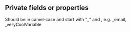 ## Private fields or properties
Should be in camel-case and start with "_" and , e.g. _email, _veryCoolVariable